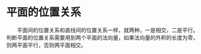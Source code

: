# 平面的位置关系

&emsp;&emsp;平面间的位置关系和直线间的位置关系一样，就两种，一是相交，二是平行。判断平面的位置关系需要用到两个平面的法向量，如果法向量的外积的长度为零，则两平面平行，否则两平面相交。